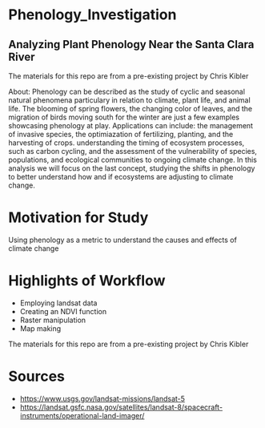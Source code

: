 # Phenology_Investigation
## Analyzing Plant Phenology Near the Santa Clara River
The materials for this repo are from a pre-existing project by Chris Kibler

About: 
Phenology can be described as the study of cyclic and seasonal natural phenomena particulary in relation to climate, plant life, and animal life. The blooming of spring flowers, the changing color of leaves, and the migration of birds moving south for the winter are just a few examples showcasing phenology at play. Applications can include: the management of invasive species, the optimiazation of fertilizing, planting, and the harvesting of crops. understanding the timing of ecosystem processes, such as carbon cycling, and the assessment of the vulnerability of species, populations, and ecological communities to ongoing climate change. In this analysis we will focus on the last concept, studying the shifts in phenology to better understand how and if ecosystems are adjusting to climate change.

# Motivation for Study
Using phenology as a metric to understand the causes and effects of climate change 

# Highlights of Workflow
- Employing landsat data 
- Creating an NDVI function
- Raster manipulation 
- Map making 

The materials for this repo are from a pre-existing project by Chris Kibler


# Sources 
- https://www.usgs.gov/landsat-missions/landsat-5
- https://landsat.gsfc.nasa.gov/satellites/landsat-8/spacecraft-instruments/operational-land-imager/

